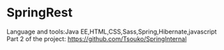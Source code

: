 # SpringRest

Language and tools:Java EE,HTML,CSS,Sass,Spring,Hibernate,javascript<br>
Part 2 of the project: https://github.com/Tsouko/SpringInternal<br><br><br>




